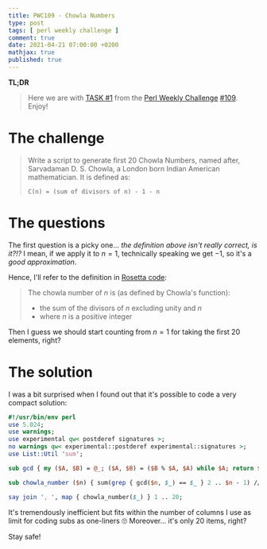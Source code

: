 ```yaml
---
title: PWC109 - Chowla Numbers
type: post
tags: [ perl weekly challenge ]
comment: true
date: 2021-04-21 07:00:00 +0200
mathjax: true
published: true
---
```


**TL;DR**

> Here we are with [TASK #1][] from the [Perl Weekly Challenge][]
> [#109][]. Enjoy!

# The challenge

> Write a script to generate first 20 Chowla Numbers, named after,
> Sarvadaman D. S. Chowla, a London born Indian American mathematician.
> It is defined as:
>
>     C(n) = (sum of divisors of n) - 1 - n

# The questions

The first question is a picky one... *the definition above isn't really
correct, is it?!?* I mean, if we apply it to $n = 1$, technically
speaking we get $-1$, so it's a *good approximation*.

Hence, I'll refer to the definition in [Rosetta code][]:

>  The chowla number of $n$ is (as defined by Chowla's function):
>  - the sum of the divisors of $n$ excluding unity and $n$
>  - where $n$ is a positive integer

Then I guess we should start counting from $n = 1$ for taking the first
$20$ elements, right?

# The solution

I was a bit surprised when I found out that it's possible to code a very
compact solution:

```perl
#!/usr/bin/env perl
use 5.024;
use warnings;
use experimental qw< postderef signatures >;
no warnings qw< experimental::postderef experimental::signatures >;
use List::Util 'sum';

sub gcd { my ($A, $B) = @_; ($A, $B) = ($B % $A, $A) while $A; return $B }

sub chowla_number ($n) { sum(grep { gcd($n, $_) == $_ } 2 .. $n - 1) // 0 }

say join ', ', map { chowla_number($_) } 1 .. 20;
```

It's tremendously inefficient but fits within the number of columns I
use as limit for coding subs as one-liners 🙄 Moreover... it's only 20
items, right?

Stay safe!


[Perl Weekly Challenge]: https://perlweeklychallenge.org/
[#109]: https://perlweeklychallenge.org/blog/perl-weekly-challenge-109/
[TASK #1]: https://perlweeklychallenge.org/blog/perl-weekly-challenge-109/#TASK1
[Perl]: https://www.perl.org/
[Rosetta code]: http://rosettacode.org/wiki/Chowla_numbers

